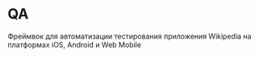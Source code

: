 # QA
Фреймвок для автоматизации тестирования приложения Wikipedia на платформах iOS, Android и Web Mobile
